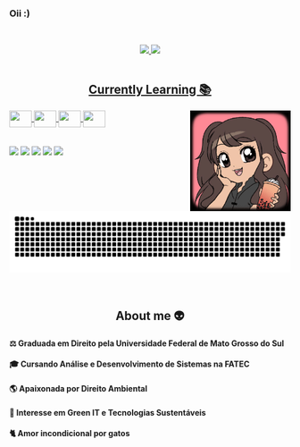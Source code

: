 ### Oii :) 
##
<br>

<div align="center">
  <a href="https://github.com/heylaura">
  <img height="130em" src="https://github-readme-stats.vercel.app/api?username=heylaura&show_icons=true&theme=radical&include_all_commits=true&count_private=true"/> 
  <img height="130em" src="https://github-readme-stats.vercel.app/api/top-langs/?username=heylaura&layout=compact&langs_count=7&theme=radical"/>
</div>
  
  <div style="display: inline_block"><br>
    <h2 align="center"> Currently Learning 📚</h2>
  <img align ="center" height="30" width="40" img src="https://cdn.jsdelivr.net/gh/devicons/devicon/icons/html5/html5-original.svg" />
  <img align ="center" height="30" width="40" img src="https://cdn.jsdelivr.net/gh/devicons/devicon/icons/css3/css3-original.svg" />
  <img align ="center" height="30" width="40" src="https://cdn.jsdelivr.net/gh/devicons/devicon/icons/c/c-original.svg"/>
  <img align ="center" height="30" width="40" img src="https://cdn.jsdelivr.net/gh/devicons/devicon/icons/python/python-original.svg" />
  <img align="right" height="180em" alt="gif_laura" src="https://github.com/heylaura/heylaura/blob/main/mygif.gif" />
</div>
  
  <br>
 
  
  <div style="display: inline_block"><br>
  <a href= "mailto:silva_lauracaroline@hotmail.com"><img src="https://img.shields.io/badge/Microsoft_Outlook-0078D4?style=for-the-badge&logo=microsoft-outlook&logoColor=white" target="_blank"></a>
  <a href= "mailto:silva.lauracarolineadv@gmail.com"><img src="https://img.shields.io/badge/Gmail-D14836?style=for-the-badge&logo=gmail&logoColor=white" target="_blank"></a>
  <a href="https://www.linkedin.com/in/laura-caroline-silva-b240811a4/" target="_blank"><img src="https://img.shields.io/badge/-LinkedIn-%230077B5?style=for-the-badge&logo=linkedin&logoColor=white" target="_blank"></a>
 <a href="https://www.instagram.com/laura_caroline.s/" target="_blank"><img src="https://img.shields.io/badge/Instagram-E4405F?style=for-the-badge&logo=instagram&logoColor=white" target="_blank"></a>
    <a href="https://discord.com/channels/@me" target="_blank"><img src="https://img.shields.io/badge/Discord-7289DA?style=for-the-badge&logo=discord&logoColor=white" target="_blank"></a>
    
  
  ![Snake animation](https://github.com/heylaura/heylaura/blob/output/github-contribution-grid-snake.svg)
 
</div>
  
  
 <div style="display: inline_block"><br>
   <h2 align="center"> About me 👽</h2>
   <body>
     <h4> ⚖ Graduada em Direito pela Universidade Federal de Mato Grosso do Sul </h4>
     <h4> 🎓 Cursando Análise e Desenvolvimento de Sistemas na FATEC </h4>
     <h4> 🌎 Apaixonada por Direito Ambiental </h4>
     <h4> 🌱 Interesse em Green IT e Tecnologias Sustentáveis </h4>
     <h4> 🐈 Amor incondicional por gatos </h4>
     
